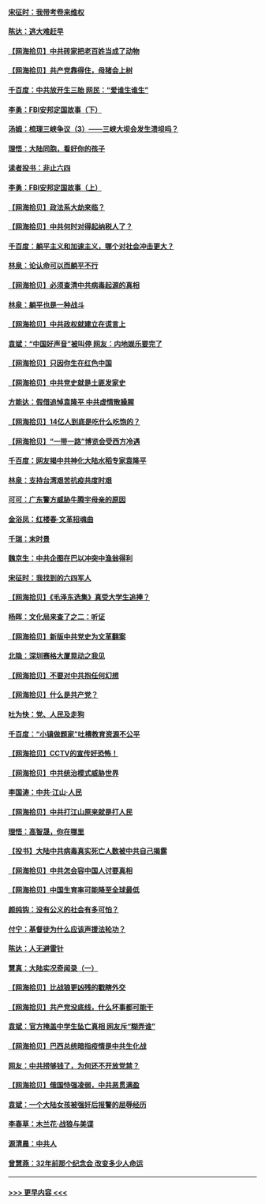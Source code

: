 #### [宋征时：我带考卷来维权](../pages/nsc993/n12994088.md?t=06032001) 
#### [陈达：逃大难赶早](../pages/nsc993/n12993569.md?t=06032001) 
#### [【网海拾贝】中共砖家把老百姓当成了动物](../pages/nsc993/n12993483.md?t=06032001) 
#### [【网海拾贝】共产党靠得住，母猪会上树](../pages/nsc993/n12990730.md?t=06032001) 
#### [千百度：中共放开生三胎 网民：“爱谁生谁生”](../pages/nsc993/n12990644.md?t=06032001) 
#### [李勇：FBI安邦定国故事（下）](../pages/nsc993/n12987854.md?t=06032001) 
#### [汤姆：梳理三峡争议（3）——三峡大坝会发生溃坝吗？](../pages/nsc993/n12989806.md?t=06032001) 
#### [理悟：大陆同胞，看好你的孩子](../pages/nsc993/n12989778.md?t=06032001) 
#### [读者投书：非止六四](../pages/nsc993/n12989673.md?t=06032001) 
#### [李勇：FBI安邦定国故事（上）](../pages/nsc993/n12987749.md?t=06032001) 
#### [【网海拾贝】政法系大劫来临？](../pages/nsc993/n12987596.md?t=06032001) 
#### [【网海拾贝】中共何时对得起纳税人了？](../pages/nsc993/n12985578.md?t=06032001) 
#### [千百度：躺平主义和加速主义，哪个对社会冲击更大？](../pages/nsc993/n12985512.md?t=06032001) 
#### [林泉：论认命可以而躺平不行](../pages/nsc993/n12985505.md?t=06032001) 
#### [【网海拾贝】必须查清中共病毒起源的真相](../pages/nsc993/n12984276.md?t=06032001) 
#### [林泉：躺平也是一种战斗](../pages/nsc993/n12984194.md?t=06032001) 
#### [【网海拾贝】中共政权就建立在谎言上](../pages/nsc993/n12981880.md?t=06032001) 
#### [袁斌：“中国好声音”被叫停 网友：内地娱乐要完了](../pages/nsc993/n12981826.md?t=06032001) 
#### [【网海拾贝】只因你生在红色中国](../pages/nsc993/n12979096.md?t=06032001) 
#### [【网海拾贝】中共党史就是土匪发家史](../pages/nsc993/n12976478.md?t=06032001) 
#### [方能达：假借追悼袁隆平 中共虚情散臊腥](../pages/nsc993/n12976396.md?t=06032001) 
#### [【网海拾贝】14亿人到底是吃什么吃饱的？](../pages/nsc993/n12974125.md?t=06032001) 
#### [【网海拾贝】“一带一路”博览会受西方冷遇](../pages/nsc993/n12971787.md?t=06032001) 
#### [千百度：网友揭中共神化大陆水稻专家袁隆平](../pages/nsc993/n12971733.md?t=06032001) 
#### [林泉：支持台湾艰苦抗疫共度时艰](../pages/nsc993/n12971350.md?t=06032001) 
#### [可可：广东警方威胁牛腾宇母亲的原因](../pages/nsc993/n12971100.md?t=06032001) 
#### [金浴凤：红楼春·文革招魂曲](../pages/nsc993/n12970354.md?t=06032001) 
#### [千瑞：末时景](../pages/nsc993/n12970337.md?t=06032001) 
#### [魏京生：中共企图在巴以冲突中渔翁得利](../pages/nsc993/n12970286.md?t=06032001) 
#### [宋征时：我找到的六四军人](../pages/nsc993/n12970213.md?t=06032001) 
#### [【网海拾贝】《毛泽东选集》真受大学生追捧？](../pages/nsc993/n12968779.md?t=06032001) 
#### [杨晖：文化局来查了之二：听证](../pages/nsc993/n12966528.md?t=06032001) 
#### [【网海拾贝】新版中共党史为文革翻案](../pages/nsc993/n12967526.md?t=06032001) 
#### [北隐：深圳赛格大厦晃动之我见](../pages/nsc993/n12967393.md?t=06032001) 
#### [【网海拾贝】不要对中共抱任何幻想](../pages/nsc993/n12965222.md?t=06032001) 
#### [【网海拾贝】什么是共产党？](../pages/nsc993/n12962781.md?t=06032001) 
#### [吐为快：党、人民及走狗](../pages/nsc993/n12962747.md?t=06032001) 
#### [千百度：“小镇做题家”吐槽教育资源不公平](../pages/nsc993/n12962705.md?t=06032001) 
#### [【网海拾贝】CCTV的宣传好恐怖！](../pages/nsc993/n12959984.md?t=06032001) 
#### [【网海拾贝】中共统治模式威胁世界](../pages/nsc993/n12957622.md?t=06032001) 
#### [李国涛：中共‧江山‧人民](../pages/nsc993/n12957502.md?t=06032001) 
#### [【网海拾贝】中共打江山原来就是打人民](../pages/nsc993/n12954345.md?t=06032001) 
#### [理悟：高智晟，你在哪里](../pages/nsc993/n12953115.md?t=06032001) 
#### [【投书】大陆中共病毒真实死亡人数被中共自己揭露](../pages/nsc993/n12953050.md?t=06032001) 
#### [【网海拾贝】中共怎会容中国人讨要真相](../pages/nsc993/n12952161.md?t=06032001) 
#### [【网海拾贝】中国生育率可能降至全球最低](../pages/nsc993/n12948793.md?t=06032001) 
#### [颜纯钩：没有公义的社会有多可怕？](../pages/nsc993/n12947626.md?t=06032001) 
#### [付宁：基督徒为什么应该声援法轮功？](../pages/nsc993/n12947233.md?t=06032001) 
#### [陈达：人无避雷针](../pages/nsc993/n12947098.md?t=06032001) 
#### [慧真：大陆实况奇闻录（一）](../pages/nsc993/n12945811.md?t=06032001) 
#### [【网海拾贝】比战狼更凶残的戳瞎外交](../pages/nsc993/n12945717.md?t=06032001) 
#### [【网海拾贝】共产党没底线，什么坏事都可能干](../pages/nsc993/n12942090.md?t=06032001) 
#### [袁斌：官方掩盖中学生坠亡真相 网友斥“糊弄谁”](../pages/nsc993/n12942029.md?t=06032001) 
#### [【网海拾贝】巴西总统暗指疫情是中共生化战](../pages/nsc993/n12938999.md?t=06032001) 
#### [网友：中共捞够钱了，为何还不开放党禁？](../pages/nsc993/n12938952.md?t=06032001) 
#### [【网海拾贝】俄国恃强凌弱，中共恶贯满盈](../pages/nsc993/n12936626.md?t=06032001) 
#### [袁斌：一个大陆女孩被强奸后报警的屈辱经历](../pages/nsc993/n12936547.md?t=06032001) 
#### [李春草：木兰花·战狼与美谍](../pages/nsc993/n12935995.md?t=06032001) 
#### [源清晨：中共人](../pages/nsc993/n12935589.md?t=06032001) 
#### [曾慧燕：32年前那个纪念会 改变多少人命运](../pages/nsc993/n12934233.md?t=06032001) 

----
#### [ >>> 更早内容 <<< ](../indexes/nsc993-earlier.md)
